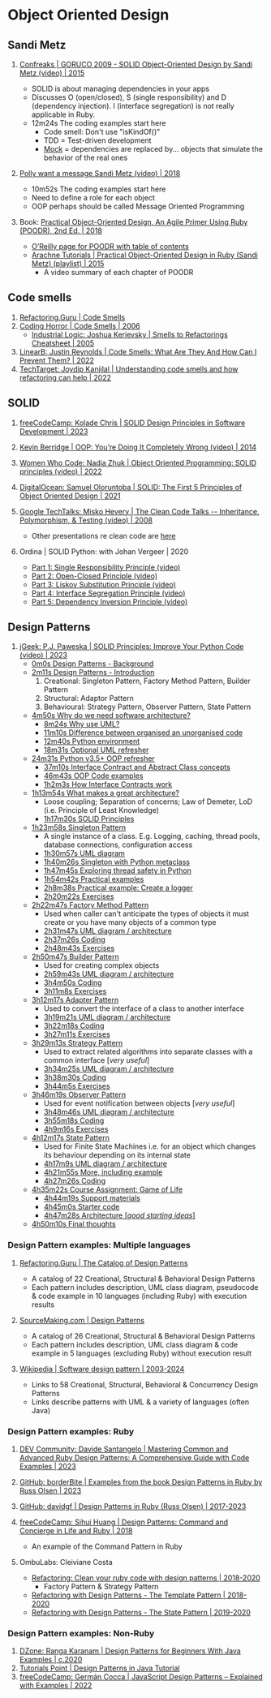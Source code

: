 # Object Oriented Design

## Sandi Metz

1. [Confreaks | GORUCO 2009 - SOLID Object-Oriented Design by Sandi Metz (video) | 2015](https://www.youtube.com/watch?v=v-2yFMzxqwU)
   - SOLID is about managing dependencies in your apps
   - Discusses O (open/closed), S (single responsibility) and D (dependency injection).
     I (interface segregation) is not really applicable in Ruby.
   - 12m24s The coding examples start here
     * Code smell: Don't use "isKindOf()"
     * TDD = Test-driven development
     * [Mock](https://www.telerik.com/products/mocking/unit-testing.aspx) = dependencies are
       replaced by... objects that simulate the behavior of the real ones

1. [Polly want a message Sandi Metz (video) | 2018](https://www.youtube.com/watch?app=desktop&v=XXi_FBrZQiU)
   - 10m52s The coding examples start here
   - Need to define a role for each object
   - OOP perhaps should be called Message Oriented Programming

1. Book: [Practical Object-Oriented Design, An Agile Primer Using Ruby (POODR), 2nd Ed. | 2018](https://www.poodr.com/)
   - [O’Reilly page for POODR with table of contents](https://www.oreilly.com/library/view/practical-object-oriented-design/9780134445588/)
   - [Arachne Tutorials | Practical Object-Oriented Design in Ruby (Sandi Metz) (playlist) | 2015](https://www.youtube.com/playlist?list=PLECibIxMfd0dVOFbn7cbtvuiatC0XvINP)
     * A video summary of each chapter of POODR


## Code smells

1. [Refactoring.Guru | Code Smells](https://refactoring.guru/refactoring/smells)
1. [Coding Horror | Code Smells | 2006](https://blog.codinghorror.com/code-smells/)
   - [Industrial Logic: Joshua Kerievsky | Smells to Refactorings Cheatsheet | 2005](https://www.industriallogic.com/blog/smells-to-refactorings-cheatsheet/)
1. [LinearB: Justin Reynolds | Code Smells: What Are They And How Can I Prevent Them? | 2022](https://linearb.io/blog/what-is-a-code-smell)
1. [TechTarget: Joydip Kanjilal | Understanding code smells and how refactoring can help | 2022](https://www.techtarget.com/searchsoftwarequality/tip/Understanding-code-smells-and-how-refactoring-can-help)


## SOLID

1. [freeCodeCamp: Kolade Chris | SOLID Design Principles in Software Development | 2023](https://www.freecodecamp.org/news/solid-design-principles-in-software-development/)

1. [Kevin Berridge | OOP: You’re Doing It Completely Wrong (video) | 2014](https://vimeo.com/91672848)

1. [Women Who Code: Nadia Zhuk | Object Oriented Programming: SOLID principles (video) | 2022](https://www.youtube.com/watch?v=erPk8Y5nw6k)

1. [DigitalOcean: Samuel Oloruntoba | SOLID: The First 5 Principles of Object Oriented Design | 2021](https://www.digitalocean.com/community/conceptual-articles/s-o-l-i-d-the-first-five-principles-of-object-oriented-design)

1. [Google TechTalks: Misko Hevery | The Clean Code Talks -- Inheritance, Polymorphism, & Testing (video) | 2008](https://www.youtube.com/watch?v=4F72VULWFvc)
   - Other presentations re clean code are [here](https://www.youtube.com/playlist?list=PL4B8197063D90CDB3)

1. Ordina | SOLID Python: with Johan Vergeer | 2020
   - [Part 1: Single Responsibility Principle (video)](https://www.youtube.com/watch?v=OCogAzOqn3Y)
   - [Part 2: Open-Closed Principle (video)](https://www.youtube.com/watch?v=77kphOzOSUc)
   - [Part 3: Liskov Substitution Principle (video)](https://www.youtube.com/watch?v=8wjntHrTGPs)
   - [Part 4: Interface Segregation Principle (video)](https://www.youtube.com/watch?v=-0wQdMEF1mY)
   - [Part 5: Dependency Inversion Principle (video)](https://www.youtube.com/watch?v=YrpDElQK10k)


## Design Patterns

1. [jGeek: P.J. Paweska | SOLID Principles: Improve Your Python Code (video) | 2023](https://www.youtube.com/watch?v=sX6hrDJfoxY)
   - [0m0s Design Patterns - Background](https://www.youtube.com/watch?v=sX6hrDJfoxY&t=0s)
   - [2m11s Design Patterns - Introduction](https://www.youtube.com/watch?v=sX6hrDJfoxY&t=2m11s)
     1. Creational: Singleton Pattern, Factory Method Pattern, Builder Pattern
     1. Structural: Adaptor Pattern
     1. Behavioural: Strategy Pattern, Observer Pattern, State Pattern
   - [4m50s Why do we need software architecture?](https://www.youtube.com/watch?v=sX6hrDJfoxY&t=4m50s)
     * [8m24s Why use UML?](https://www.youtube.com/watch?v=sX6hrDJfoxY&t=8m24s)
     * [11m10s Difference between organised an unorganised code](https://www.youtube.com/watch?v=sX6hrDJfoxY&t=11m10s)
     * [12m40s Python environment](https://www.youtube.com/watch?v=sX6hrDJfoxY&t=12m40s)
     * [18m31s Optional UML refresher](https://www.youtube.com/watch?v=sX6hrDJfoxY&t=18m31s)
   - [24m31s Python v3.5+ OOP refresher](https://www.youtube.com/watch?v=sX6hrDJfoxY&t=24m31s)
     * [37m10s Interface Contract and Abstract Class concepts](https://www.youtube.com/watch?v=sX6hrDJfoxY&t=37m10s)
     * [46m43s OOP Code examples](https://www.youtube.com/watch?v=sX6hrDJfoxY&t=46m43s)
     * [1h2m3s How Interface Contracts work](https://www.youtube.com/watch?v=sX6hrDJfoxY&t=1h2m3s)
   - [1h13m54s What makes a great architecture?](https://www.youtube.com/watch?v=sX6hrDJfoxY&t=1h13m54s)
     * Loose coupling; Separation of concerns; Law of Demeter, LoD (i.e. Principle of Least Knowledge)
     * [1h17m30s SOLID Principles](https://www.youtube.com/watch?v=sX6hrDJfoxY&t=1h17m30s)
   - [1h23m58s Singleton Pattern](https://www.youtube.com/watch?v=sX6hrDJfoxY&t=1h23m58s)
     * A single instance of a class. E.g. Logging, caching, thread pools, database connections, configuration access
     * [1h30m57s UML diagram](https://www.youtube.com/watch?v=sX6hrDJfoxY&t=1h30m57s)
     * [1h40m26s Singleton with Python metaclass](https://www.youtube.com/watch?v=sX6hrDJfoxY&t=1h40m26s)
     * [1h47m45s Exploring thread safety in Python](https://www.youtube.com/watch?v=sX6hrDJfoxY&t=1h47m45s)
     * [1h54m42s Practical examples](https://www.youtube.com/watch?v=sX6hrDJfoxY&t=1h54m42s)
     * [2h8m38s Practical example: Create a logger](https://www.youtube.com/watch?v=sX6hrDJfoxY&t=2h8m38s)
     * [2h20m22s Exercises](https://www.youtube.com/watch?v=sX6hrDJfoxY&t=2h20m22s)
   - [2h22m47s Factory Method Pattern](https://www.youtube.com/watch?v=sX6hrDJfoxY&t=2h22m47s)
     * Used when caller can't anticipate the types of objects it must create or you have many objects of a common type
     * [2h31m47s UML diagram / architecture](https://www.youtube.com/watch?v=sX6hrDJfoxY&t=2h31m47s)
     * [2h37m26s Coding](https://www.youtube.com/watch?v=sX6hrDJfoxY&t=2h37m26s)
     * [2h48m43s Exercises](https://www.youtube.com/watch?v=sX6hrDJfoxY&t=2h48m43s)
   - [2h50m47s Builder Pattern](https://www.youtube.com/watch?v=sX6hrDJfoxY&t=2h50m47s)
     * Used for creating complex objects
     * [2h59m43s UML diagram / architecture](https://www.youtube.com/watch?v=sX6hrDJfoxY&t=2h59m43s)
     * [3h4m50s Coding](https://www.youtube.com/watch?v=sX6hrDJfoxY&t=3h4m50s)
     * [3h11m8s Exercises](https://www.youtube.com/watch?v=sX6hrDJfoxY&t=3h11m8s)
   - [3h12m17s Adapter Pattern](https://www.youtube.com/watch?v=sX6hrDJfoxY&t=3h12m17s)
     * Used to convert the interface of a class to another interface
     * [3h19m21s UML diagram / architecture](https://www.youtube.com/watch?v=sX6hrDJfoxY&t=3h19m21s)
     * [3h22m18s Coding](https://www.youtube.com/watch?v=sX6hrDJfoxY&t=3h22m18s)
     * [3h27m11s Exercises](https://www.youtube.com/watch?v=sX6hrDJfoxY&t=3h27m11s)
   - [3h29m13s Strategy Pattern](https://www.youtube.com/watch?v=sX6hrDJfoxY&t=3h29m13s)
     * Used to extract related algorithms into separate classes with a common interface [*very useful*]
     * [3h34m25s UML diagram / architecture](https://www.youtube.com/watch?v=sX6hrDJfoxY&t=3h34m25s)
     * [3h38m30s Coding](https://www.youtube.com/watch?v=sX6hrDJfoxY&t=3h38m30s)
     * [3h44m5s Exercises](https://www.youtube.com/watch?v=sX6hrDJfoxY&t=3h44m5s)
   - [3h46m19s Observer Pattern](https://www.youtube.com/watch?v=sX6hrDJfoxY&t=3h46m19s)
     * Used for event notification between objects [*very useful*]
     * [3h48m46s UML diagram / architecture](https://www.youtube.com/watch?v=sX6hrDJfoxY&t=3h48m46s)
     * [3h55m18s Coding](https://www.youtube.com/watch?v=sX6hrDJfoxY&t=3h55m18s)
     * [4h9m16s Exercises](https://www.youtube.com/watch?v=sX6hrDJfoxY&t=4h9m16s)
   - [4h12m17s State Pattern](https://www.youtube.com/watch?v=sX6hrDJfoxY&t=)
     * Used for Finite State Machines i.e. for an object which changes its behaviour depending on its internal state
     * [4h17m9s UML diagram / architecture](https://www.youtube.com/watch?v=sX6hrDJfoxY&t=4h17m9s)
     * [4h21m55s More, including example](https://www.youtube.com/watch?v=sX6hrDJfoxY&t=4h21m55s)
     * [4h27m26s Coding](https://www.youtube.com/watch?v=sX6hrDJfoxY&t=4h27m26s)
   - [4h35m22s Course Assignment: Game of Life](https://www.youtube.com/watch?v=sX6hrDJfoxY&t=4h35m22s)
     * [4h44m19s Support materials](https://www.youtube.com/watch?v=sX6hrDJfoxY&t=4h44m19s)
     * [4h45m0s Starter code](https://www.youtube.com/watch?v=sX6hrDJfoxY&t=4h45m0s)
     * [4h47m28s Architecture [*good starting ideas*]](https://www.youtube.com/watch?v=sX6hrDJfoxY&t=4h47m28s)
   - [4h50m10s Final thoughts](https://www.youtube.com/watch?v=sX6hrDJfoxY&t=4h50m10s)


### Design Pattern examples: Multiple languages

1. [Refactoring.Guru | The Catalog of Design Patterns](https://refactoring.guru/design-patterns/catalog)
   - A catalog of 22 Creational, Structural & Behavioral Design Patterns
   - Each pattern includes description, UML class diagram, pseudocode & code example in 10 languages (including Ruby) with execution results

1. [SourceMaking.com | Design Patterns](https://sourcemaking.com/design_patterns)
   - A catalog of 26 Creational, Structural & Behavioral Design Patterns
   - Each pattern includes description, UML class diagram & code example in 5 languages (excluding Ruby) without execution result

1. [Wikipedia | Software design pattern | 2003-2024](https://en.wikipedia.org/wiki/Software_design_pattern)
   * Links to 58 Creational, Structural, Behavioral & Concurrency Design Patterns
   * Links describe patterns with UML & a variety of languages (often Java)


### Design Pattern examples: Ruby

1. [DEV Community: Davide Santangelo | Mastering Common and Advanced Ruby Design Patterns: A Comprehensive Guide with Code Examples | 2023](https://dev.to/daviducolo/mastering-common-and-advanced-ruby-design-patterns-a-comprehensive-guide-with-code-examples-17l0)

1. [GitHub: borderBite | Examples from the book Design Patterns in Ruby by Russ Olsen | 2023](https://github.com/design-patterns-in-ruby/design-patterns-in-ruby)

1. [GitHub: davidgf | Design Patterns in Ruby (Russ Olsen) | 2017-2023](https://github.com/davidgf/design-patterns-in-ruby)

1. [freeCodeCamp: Sihui Huang | Design Patterns: Command and Concierge in Life and Ruby | 2018](https://www.freecodecamp.org/news/design-patterns-command-and-concierge-in-life-and-ruby-aab9815817ea/)
   - An example of the Command Pattern in Ruby

1. OmbuLabs: Cleiviane Costa
   - [Refactoring: Clean your ruby code with design patterns | 2018-2020](https://www.ombulabs.com/blog/code-refactor/refactoring-with-design-patterns.html)
     * Factory Pattern & Strategy Pattern
   - [Refactoring with Design Patterns - The Template Pattern | 2018-2020](https://www.ombulabs.com/blog/code-refactor/design-patterns/refactoring-template-pattern.html)
   - [Refactoring with Design Patterns - The State Pattern | 2019-2020](https://www.ombulabs.com/blog/code-refactor/design-patterns/refactoring-state-pattern.html)


### Design Pattern examples: Non-Ruby

1. [DZone: Ranga Karanam | Design Patterns for Beginners With Java Examples | c.2020](https://dzone.com/articles/design-patterns-for-beginners-with-java-examples)
1. [Tutorials Point | Design Patterns in Java Tutorial](https://www.tutorialspoint.com/design_pattern/index.htm)
1. [freeCodeCamp: Germán Cocca | JavaScript Design Patterns – Explained with Examples | 2022](https://www.freecodecamp.org/news/javascript-design-patterns-explained/)

